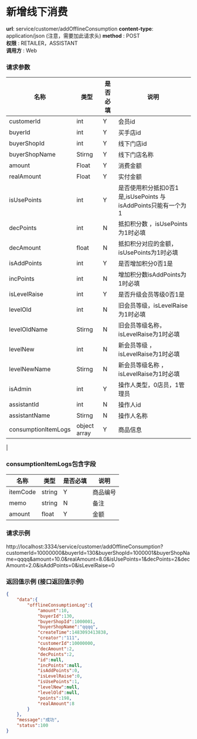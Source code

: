 新增线下消费
=======

**url**: service/customer/addOfflineConsumption
**content-type**: application/json (注意，需要加此请求头)
**method** : POST  
**权限** : RETAILER，ASSISTANT  
**调用方** : Web

### 请求参数

|     名称  	 |  类型   | 是否必填  |             说明                                                   |
|------------|--------|----------|-------------------------------------------------------------------|
| customerId     | int    | Y        | 会员id                                                    |
| buyerId     | int    | Y        | 买手店id                                                    |
| buyerShopId     | int    | Y        | 线下门店id                                                    |
| buyerShopName     | Stirng    | Y        | 线下门店名称                                                    |
| amount     | Float    | Y        | 消费金额                                                    |
| realAmount     | Float    | Y        | 实付金额                                                  |
| isUsePoints     | int    | Y        | 是否使用积分抵扣0否1是,isUsePoints 与 isAddPoints只能有一个为1                                            |
| decPoints     | int    | N        | 抵扣积分数 ，isUsePoints为1时必填                                              |
| decAmount     | float    | N        | 抵扣积分对应的金额，isUsePoints为1时必填                                                      |
| isAddPoints     | int    | Y        | 是否增加积分0否1是                                                   |
| incPoints     | int    | N        | 增加积分数isAddPoints为1时必填                                              |
| isLevelRaise     | int    | Y        | 是否升级会员等级0否1是                                                 |
| levelOld     | int    | N        | 旧会员等级，isLevelRaise为1时必填                                                   |
| levelOldName     | Stirng    | N        | 旧会员等级名称，isLevelRaise为1时必填                                                   |
| levelNew     | int    | N        | 新会员等级 ，isLevelRaise为1时必填                                                   |
| levelNewName     | Stirng    | N        | 新会员等级名称 ，isLevelRaise为1时必填                                                  |
| isAdmin     | int    | Y        | 操作人类型，0店员，1管理员                                                  |
| assistantId     | int    | N        | 操作人id                                                |
| assistantName     | Stirng    | N        | 操作人名称                                                  |
| consumptionItemLogs     | object array    | Y        | 商品信息
|


### consumptionItemLogs包含字段

| 名称           | 类型         | 是否必填   | 说明         |
|------------|--------|----------|-------------------------------------------------------------------|
| itemCode       | string       | Y         | 商品编号     |
| memo      | string       | N         | 备注       |
| amount           | float | Y         | 金额 |

### 请求示例
http://localhost:3334/service/customer/addOfflineConsumption?customerId=10000000&buyerId=130&buyerShopId=1000001&buyerShopName=qqqq&amount=10.0&realAmount=8.0&isUsePoints=1&decPoints=2&decAmount=2.0&isAddPoints=0&isLevelRaise=0
### 返回值示例 (接口返回值示例)

```json
{
    "data":{
        "offlineConsumptionLog":{
            "amount":10,
            "buyerId":130,
            "buyerShopId":1000001,
            "buyerShopName":"qqqq",
            "createTime":1483093413838,
            "creator":"111",
            "customerId":10000000,
            "decAmount":2,
            "decPoints":2,
            "id":null,
            "incPoints":null,
            "isAddPoints":0,
            "isLevelRaise":0,
            "isUsePoints":1,
            "levelNew":null,
            "levelOld":null,
            "points":198,
            "realAmount":8
        }
    },
    "message":"成功",
    "status":100
}
```